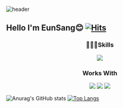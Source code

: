 ![header](https://capsule-render.vercel.app/api?type=waving&color=auto&height=300&section=header&text=Welcome!&fontSize=70&fontColor=F5F5F5)

## Hello I'm EunSang😊 [![Hits](https://hits.seeyoufarm.com/api/count/incr/badge.svg?url=https%3A%2F%2Fgithub.com%2Fkes3035%2Fhit-counter&count_bg=%23142684&title_bg=%23555555&icon=&icon_color=%23460ED7&title=hits&edge_flat=false)](https://hits.seeyoufarm.com)

<div align="center">

### 🧑🏻‍💻Skills
<img src="https://img.shields.io/badge/Swift-F05138?/style=for-the-badge&logo=Swift&logoColor=white">

### Works With
<img src="https://img.shields.io/badge/Slack-4A154B?/style=for-the-badge&logo=Slack&logoColor=white"> <img src="https://img.shields.io/badge/Git-F05032?/style=for-the-badge&logo=Git&logoColor=white"> <img src="https://img.shields.io/badge/GitHub-181717?/style=for-the-badge&logo=GitHub&logoColor=white">
</div>



<!--
**kes3035/kes3035** is a ✨ _special_ ✨ repository because its `README.md` (this file) appears on your GitHub profile.

Here are some ideas to get you started:

- 🔭 I’m currently working on ...
- 🌱 I’m currently learning ...
- 👯 I’m looking to collaborate on ...
- 🤔 I’m looking for help with ...
- 💬 Ask me about ...
- 📫 How to reach me: ...
- 😄 Pronouns: ...
- ⚡ Fun fact: ...
-->
![Anurag's GitHub stats](https://github-readme-stats.vercel.app/api?username=kes3035&show_icons=true&theme=radical)  [![Top Langs](https://github-readme-stats.vercel.app/api/top-langs/?username=kes3035)](https://github.com/anuraghazra/github-readme-stats)
